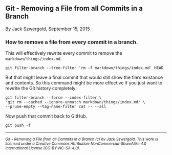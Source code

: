 ## Git - Removing a File from all Commits in a Branch

By Jack Szwergold, September 15, 2015

### How to remove a file from every commit in a branch.

This will effectively rewrite every commit to remove the `markdown/things/index.md`.

    git filter-branch --tree-filter 'rm -f markdown/things/index.md' HEAD

But that might leave a final commit that would still show the file’s existance and contents. So this command might be more effective if you just want to rewrite the Git history completely:

	git filter-branch --force --index-filter \
	'git rm --cached --ignore-unmatch markdown/things/index.md' \
	--prune-empty --tag-name-filter cat -- --all

Now push that commit back to GitHub.

    git push -f

***

<sup>*Git - Removing a File from all Commits in a Branch (c) by Jack Szwergold. This work is licensed under a Creative Commons Attribution-NonCommercial-ShareAlike 4.0 International License (CC-BY-NC-SA-4.0).*</sup>
